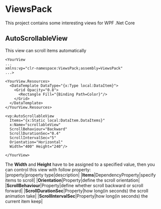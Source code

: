 # ViewsPack
This project contains some interesting views for WPF .Net Core

## AutoScrollableView
This view can scroll items automatically

```
<YourView
...
xmlns:vp="clr-namespace:ViewsPack;assembly=ViewsPack"
...>

<YourView.Resources>
  <DataTemplate DataType="{x:Type local:DataItem}">
    <Grid Opacity="0.8">
      <Rectangle Fill="{Binding Path=Color}"/>
    </Grid>
  </DataTemplate>
</YourView.Resources>

<vp:AutoScrollableView
  Items="{x:Static local:DataItem.DataItems}"
  x:Name="scrollableView"
  ScrollBehaviour="Backward"
  ScrollDurationSec="0.4"
  ScrollIntervalSec="5"
  Orientation="Horizontal" 
  Width="400" Height="240"/>

</YourView>
```

The **Width** and **Height** have to be assigned to a specified value, then you can control this view with follow property:<br>
  |property|property type|description|
  |**Items**|DependencyProperty|specify items to scroll|
  |**Orientation**|Property|define the scroll orientation|
  |**ScrollBehaviour**|Property|define whether scroll backward or scroll forward|
  |**ScrollDurationSec**|Property|how long(in seconds) the scroll animation take|
  |**ScrollIntervalSec**|Property|how long(in seconds) the current item keep|
  
